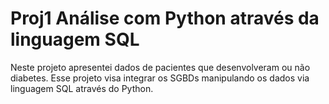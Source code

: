 # Proj1 Análise com Python através da linguagem SQL
 
Neste projeto apresentei dados de pacientes que desenvolveram ou não diabetes. 
Esse projeto visa integrar os SGBDs manipulando os dados via linguagem SQL através do Python.
